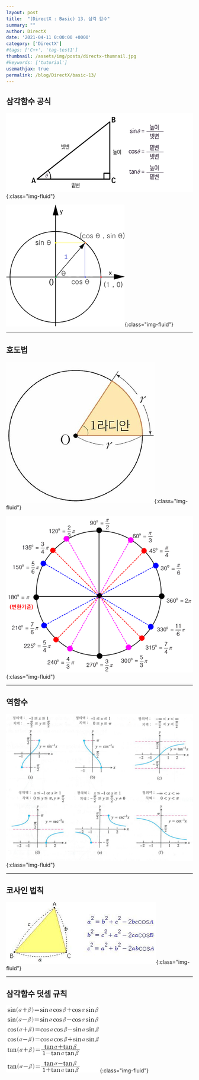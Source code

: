 ```yaml
---
layout: post
title:  "(DirectX : Basic) 13. 삼각 함수"
summary: ""
author: DirectX
date: '2021-04-11 0:00:00 +0000'
category: ['DirectX']
#tags: ['C++', 'tag-test1']
thumbnail: /assets/img/posts/directx-thumnail.jpg
#keywords: ['tutorial']
usemathjax: true
permalink: /blog/DirectX/basic-13/
---
```


## 삼각함수 공식

![](/assets/img/posts/directx/basic-13-1.png){:class="img-fluid"}

![](/assets/img/posts/directx/basic-13-2.png){:class="img-fluid"}

---

## 호도법

![](/assets/img/posts/directx/basic-13-3.png){:class="img-fluid"}

![](/assets/img/posts/directx/basic-13-4.png){:class="img-fluid"}

---

## 역함수

![](/assets/img/posts/directx/basic-13-5.png){:class="img-fluid"}

---

## 코사인 법칙

![](/assets/img/posts/directx/basic-13-6.png){:class="img-fluid"}

---

## 삼각함수 덧셈 규칙

![](/assets/img/posts/directx/basic-13-7.png){:class="img-fluid"}